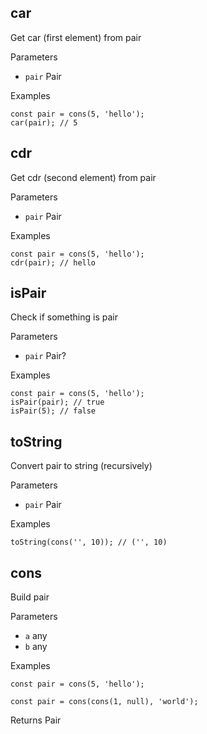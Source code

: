 car
---

Get car (first element) from pair

Parameters

-   `pair` Pair

Examples

```
const pair = cons(5, 'hello');
car(pair); // 5

```

cdr
---

Get cdr (second element) from pair

Parameters

-   `pair` Pair

Examples

```
const pair = cons(5, 'hello');
cdr(pair); // hello

```

isPair
------

Check if something is pair

Parameters

-   `pair` Pair?

Examples

```
const pair = cons(5, 'hello');
isPair(pair); // true
isPair(5); // false

```

toString
--------

Convert pair to string (recursively)

Parameters

-   `pair` Pair

Examples

```
toString(cons('', 10)); // ('', 10)

```

cons
----

Build pair

Parameters

-   `a` any
-   `b` any

Examples

```
const pair = cons(5, 'hello');

```

```
const pair = cons(cons(1, null), 'world');

```

Returns Pair